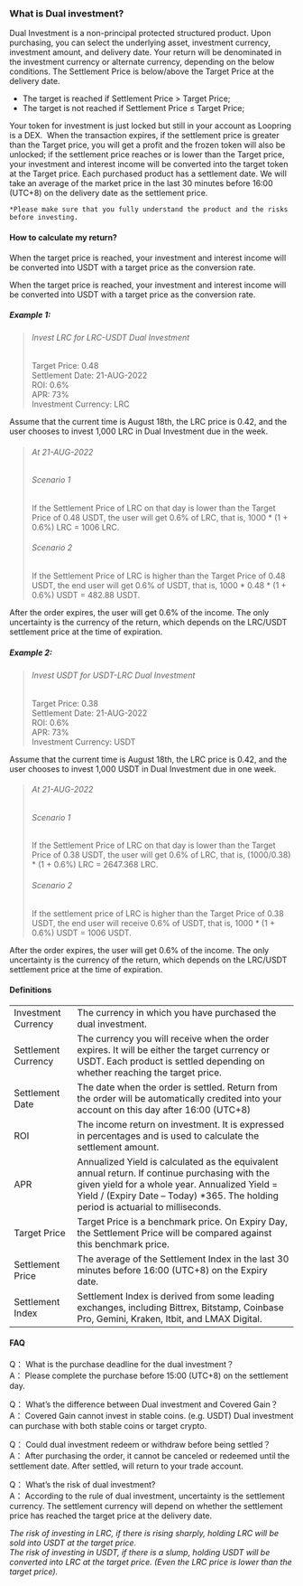 ### What is Dual investment?

Dual Investment is a non-principal protected structured product. Upon purchasing, you can select the underlying asset, investment currency, investment amount, and delivery date. Your return will be denominated in the investment currency or alternate currency, depending on the below conditions. The Settlement Price is below/above the Target Price at the delivery date.

- The target is reached if Settlement Price > Target Price;
- The target is not reached if Settlement Price ≤ Target Price;

Your token for investment is just locked but still in your account as Loopring is a DEX.  When the transaction expires, if the settlement price is greater than the Target price, you will get a profit and the frozen token will also be unlocked; if the settlement price reaches or is lower than the Target price, your investment and interest income will be converted into the target token at the Target price.
Each purchased product has a settlement date. We will take an average of the market price in the last 30 minutes before 16:00 (UTC+8) on the delivery date as the settlement price. 

`*Please make sure that you fully understand the product and the risks before investing.`

#### How to calculate my return?

When the target price is reached, your investment and interest income will be converted into USDT with a target price as the conversion rate.

When the target price is reached, your investment and interest income will be converted into USDT with a target price as the conversion rate.

##### Example 1:
> ###### Invest LRC for LRC-USDT Dual Investment
> Target Price: 0.48   
> Settlement Date: 21-AUG-2022   
> ROI: 0.6%  
> APR: 73%  
> Investment Currency: LRC  

Assume that the current time is August 18th, the LRC price is 0.42, and the user chooses to invest 1,000 LRC in Dual Investment due in the week.

> ###### At 21-AUG-2022
> ###### Scenario 1  
> If the Settlement Price of LRC on that day is lower than the Target Price of 0.48 USDT, the user will get 0.6% of LRC, that is, 1000 * (1 + 0.6%) LRC = 1006 LRC.  
> ###### Scenario 2
> If the Settlement Price of LRC is higher than the Target Price of 0.48 USDT, the end user will get 0.6% of USDT, that is, 1000 * 0.48 * (1 + 0.6%) USDT = 482.88 USDT.  

After the order expires, the user will get 0.6% of the income. The only uncertainty is the currency of the return, which depends on the LRC/USDT settlement price at the time of expiration.

##### Example 2:
> ###### Invest USDT for USDT-LRC Dual Investment
> Target Price: 0.38  
> Settlement Date: 21-AUG-2022  
> ROI: 0.6%  
> APR: 73%  
> Investment Currency: USDT  

Assume that the current time is August 18th, the LRC price is 0.42, and the user chooses to invest 1,000 USDT in Dual Investment due in one week.

> ###### At 21-AUG-2022
> ###### Scenario 1
> If the Settlement Price of LRC on that day is lower than the Target Price of 0.38 USDT, the user will get 0.6% of LRC, that is, (1000/0.38) * (1 + 0.6%) LRC = 2647.368 LRC.  
> ###### Scenario 2
> If the settlement price of LRC is higher than the Target Price of 0.38 USDT, the end user will receive 0.6% of USDT, that is, 1000 * (1 + 0.6%) USDT = 1006 USDT.  

After the order expires, the user will get 0.6% of the income. The only uncertainty is the currency of the return, which depends on the LRC/USDT settlement price at the time of expiration.

#### Definitions
| | |
| ------------ | ------------ |
| Investment Currency  | The currency in which you have purchased the dual investment.  |
| Settlement Currency  | The currency you will receive when the order expires. It will be either the target currency or USDT. Each product is settled depending on whether reaching the target price.  |
| Settlement Date  | The date when the order is settled. Return from the order will be automatically credited into your account on this day after 16:00 (UTC+8) |
| ROI  | The income return on investment. It is expressed in percentages and is used to calculate the settlement amount.  |
| APR  | Annualized Yield is calculated as the equivalent annual return. If continue purchasing with the given yield for a whole year. Annualized Yield = Yield &#47; (Expiry Date – Today) &#42;365. The holding period is actuarial to milliseconds. |
| Target Price  | Target Price is a benchmark price. On Expiry Day, the Settlement Price will be compared against this benchmark price.  |
| Settlement Price  | The average of the Settlement Index in the last 30 minutes before 16:00 (UTC+8) on the Expiry date.  |
| Settlement Index  | Settlement Index is derived from some leading exchanges, including Bittrex, Bitstamp, Coinbase Pro, Gemini, Kraken, Itbit, and LMAX Digital.  |

#### FAQ
Q： What is the purchase deadline for the dual investment？  
A： Please complete the purchase before 15:00 (UTC+8) on the settlement day.  

Q： What’s the difference between Dual investment and Covered Gain？  
A： Covered Gain cannot invest in stable coins. (e.g. USDT) Dual investment can purchase with both stable coins or target crypto.  

Q： Could dual investment redeem or withdraw before being settled？  
A： After purchasing the order, it cannot be canceled or redeemed until the settlement date. After settled, will return to your trade account.  

Q： What’s the risk of dual investment?  
A： According to the rule of dual investment, uncertainty is the settlement currency. The settlement currency will depend on whether the settlement price has reached the target price at the delivery date.  

*The risk of investing in LRC, if there is rising sharply, holding LRC will be sold into USDT at the target price.  
The risk of investing in USDT, if there is a slump, holding USDT will be converted into LRC at the target price. (Even the LRC price is lower than the target price).*
